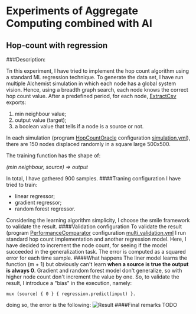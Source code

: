 # Experiments of Aggregate Computing combined with AI 

## Hop-count with regression

###Description:

Tn this experiment, I have tried to implement the hop count algorithm using a standard ML regression technique.
To generate the data set, I have run multiple Alchemist simulation in which each node has a global system vision. 
Hence, using a breadth graph search, each node knows the correct hop count value.
After a predefined period, for each node, [ExtractCsv](src/main/scala/it/unibo/alchemist/model/implementations/actions/ExtractCsv.scala) exports:
1. min neighbour value;
2. output value (target);
3. a boolean value that tells if a node is a source or not.

In each simulation (program [HopCountOracle](src/main/scala/it/unibo/simulations/HopCountOracle.scala) configuration [simulation.yml](src/main/yaml/simulation.yml)), 
there are 150 nodes displaced randomly in a square large 500x500. 

The training function has the shape of:

*(min neighbour, source) => output*

In total, I have gathered 900 samples.
####Traning configuration
I have tried to train:
- linear regressor;
- gradient regressor;
- random forest regressor.

Considering the learning algorithm simplicity, I choose the smile framework to validate the result.
####Validation configuration
To validate the result (program [PerformanceComparator](src/main/scala/it/unibo/casestudy/PerformanceComparator.scala) configuration [multi_validation.yml](src/main/yaml/multi_validation.yml) I run standard hop count implementation and another regression model. Here, I have decided to increment the node count, for seeing if the model succeeded in the generalization task. The error is computed as a squared error for each time sample.
####What happens
The liner model learns the function (m + 1) but obviously can't learn **when a source is true the output is always 0**. Gradient and random forest model don't generalize, so with higher node count don't increment the value by one.
So, to validate the result, I introduce a "bias" in the execution, namely:
```
mux (source) { 0 } { regression.predict(input) }.
```
doing so, the error is the following:
![Result](data/imgs/result.png)
####Final remarks
TODO
